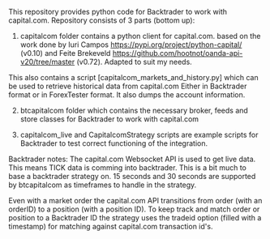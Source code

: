 This repository provides python code for Backtrader to work with capital.com.
Repository consists of 3 parts (bottom up):
1. capitalcom folder contains a python client for capital.com.
based on the work done by Iuri Campos https://pypi.org/project/python-capital/ (v0.10) and
Feite Brekeveld https://github.com/hootnot/oanda-api-v20/tree/master (v0.72). Adapted to suit my needs.

This also contains a script [capitalcom_markets_and_history.py] which can be used to retrieve historical data from capital.com
Either in Backtrader format or in ForexTester format. It also dumps the account information.

2. btcapitalcom folder which contains the necessary broker, feeds and store classes for Backtrader to work with capital.com

3. capitalcom_live and CapitalcomStrategy scripts are example scripts for Backtrader to test correct functioning of the integration.


Backtrader notes:
The capital.com Websocket API is used to get live data. This means TICK data is comming into backtrader.
This is a bit much to base a backtrader strategy on. 15 seconds and 30 seconds are supported by btcapitalcom as timeframes to handle in the strategy.

Even with a market order the capital.com API transitions from order (with an orderID) to a position (with a position ID).
To keep track and match order or position to a Backtrader ID the strategy uses the tradeid option (filled with a timestamp) for matching against capital.com transaction id's.
